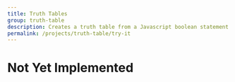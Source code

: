 ```yaml
---
title: Truth Tables
group: truth-table
description: Creates a truth table from a Javascript boolean statement. Also converts relevant JS symbols into their mathematical counterparts.
permalink: /projects/truth-table/try-it
---
```



# Not Yet Implemented